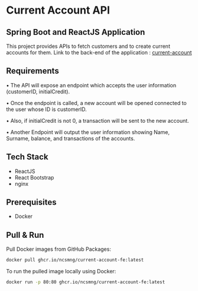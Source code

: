 
# Current Account API

## Spring Boot and ReactJS Application

This project provides APIs to fetch customers and to create current accounts for them.
Link to the back-end of the application : [current-account](https://github.com/NcsMng/current-account)


## Requirements

• The API will expose an endpoint which accepts the user information (customerID,
initialCredit).

• Once the endpoint is called, a new account will be opened connected to the user whose ID is
customerID.

• Also, if initialCredit is not 0, a transaction will be sent to the new account.

• Another Endpoint will output the user information showing Name, Surname, balance, and
transactions of the accounts.


## Tech Stack

- ReactJS
- React Bootstrap
- nginx


## Prerequisites

- Docker

## Pull & Run
Pull Docker images from GitHub Packages:
```bash
docker pull ghcr.io/ncsmng/current-account-fe:latest
```
To run the pulled image locally using Docker:
```bash
docker run -p 80:80 ghcr.io/ncsmng/current-account-fe:latest
```
